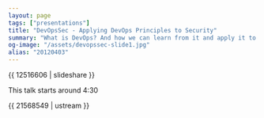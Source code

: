 ```yaml
---
layout: page
tags: ["presentations"]
title: "DevOpsSec - Applying DevOps Principles to Security"
summary: "What is DevOps? And how we can learn from it and apply it to security?"
og-image: "/assets/devopssec-slide1.jpg"
alias: "20120403"
---
```


{{ 12516606 | slideshare }}

This talk starts around 4:30

{{ 21568549 | ustream }}
